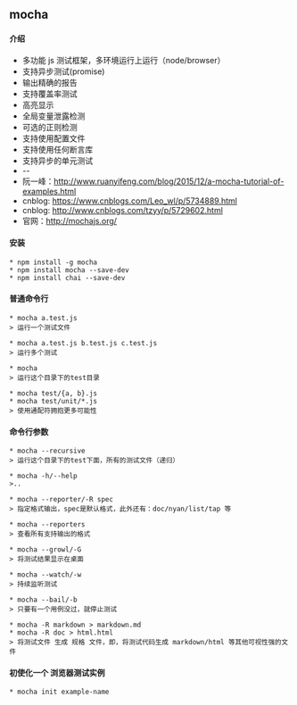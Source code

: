 ## mocha

#### 介绍
* 多功能 js 测试框架，多环境运行上运行（node/browser）
* 支持异步测试(promise)
* 输出精确的报告
* 支持覆盖率测试
* 高亮显示
* 全局变量泄露检测
* 可选的正则检测
* 支持使用配置文件
* 支持使用任何断言库
* 支持异步的单元测试
* --
* 阮一峰：http://www.ruanyifeng.com/blog/2015/12/a-mocha-tutorial-of-examples.html
* cnblog: https://www.cnblogs.com/Leo_wl/p/5734889.html
* cnblog: http://www.cnblogs.com/tzyy/p/5729602.html
* 官网：http://mochajs.org/

#### 安装
```shell
* npm install -g mocha
* npm install mocha --save-dev
* npm install chai --save-dev
```

#### 普通命令行
```shell
* mocha a.test.js 
> 运行一个测试文件

* mocha a.test.js b.test.js c.test.js 
> 运行多个测试

* mocha
> 运行这个目录下的test目录

* mocha test/{a, b}.js
* mocha test/unit/*.js
> 使用通配符拥抱更多可能性

```

#### 命令行参数
```shell
* mocha --recursive
> 运行这个目录下的test下面，所有的测试文件（递归）

* mocha -h/--help
>..

* mocha --reporter/-R spec
> 指定格式输出，spec是默认格式，此外还有：doc/nyan/list/tap 等

* mocha --reporters
> 查看所有支持输出的格式

* mocha --growl/-G
> 将测试结果显示在桌面

* mocha --watch/-w
> 持续监听测试

* mocha --bail/-b
> 只要有一个用例没过，就停止测试

* mocha -R markdown > markdown.md
* mocha -R doc > html.html
> 将测试文件 生成 规格 文件，即，将测试代码生成 markdown/html 等其他可视性强的文件
```

#### 初使化一个 浏览器测试实例
```shell
* mocha init example-name
```

